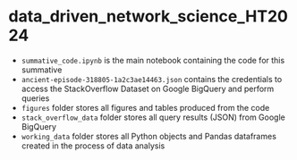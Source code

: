 # data_driven_network_science_HT2024
- `summative_code.ipynb` is the main notebook containing the code for this summative
- `ancient-episode-318805-1a2c3ae14463.json` contains the credentials to access the StackOverflow Dataset on Google BigQuery and perform queries
- `figures` folder stores all figures and tables produced from the code
- `stack_overflow_data` folder stores all query results (JSON) from Google BigQuery
- `working_data` folder stores all Python objects and Pandas dataframes created in the process of data analysis
